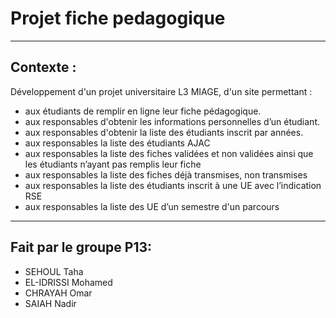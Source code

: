 # Projet fiche pedagogique
---
## Contexte :
Développement d'un projet universitaire L3 MIAGE, d'un site permettant :
- aux étudiants de remplir en ligne leur fiche pédagogique.
- aux responsables d'obtenir les informations personnelles d’un étudiant.
- aux responsables d'obtenir la liste des étudiants inscrit par années.
- aux responsables la liste des étudiants AJAC
- aux responsables la liste des fiches validées et non validées ainsi que les étudiants n’ayant pas remplis leur fiche
- aux responsables la liste des fiches déjà transmises, non transmises
- aux responsables la liste des étudiants inscrit à une UE avec l’indication RSE
- aux responsables la liste des UE d’un semestre d'un parcours
---
## Fait par le groupe P13:
- SEHOUL Taha
- EL-IDRISSI Mohamed
- CHRAYAH Omar
- SAIAH Nadir
